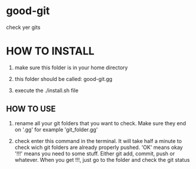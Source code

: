 # good-git
check yer gits

# HOW TO INSTALL

1. make sure this folder is in your home directory

2. this folder should be called: good-git.gg

3. execute the ./install.sh file

## HOW TO USE

1. rename all your git folders that you want to check. Make sure they end on '.gg'
	for example 'git_folder.gg'

2. check
	enter this command in the terminal. 
	It will take half a minute to check wich git folders are already properly pushed.
	'OK' means okay
	'!!!' means you need to some stuff. Either git add, commit, push or whatever.
	When you get !!!, just go to the folder and check the git status
